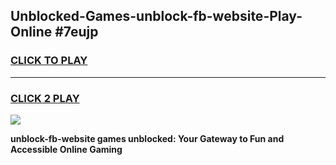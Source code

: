 
## Unblocked-Games-unblock-fb-website-Play-Online #7eujp
<h3>
<a href="https://news.freeplayer.one?title=unblock-fb-website&ref=3">CLICK TO PLAY</a></h3>
<hr>

<h3>
<a href="https://news.freeplayer.one?title=unblock-fb-website&ref=3">CLICK 2 PLAY</a>
  
</h3>

<a href="https://news.freeplayer.one?title=unblock-fb-website&ref=3"><img src="https://clearcache.store/games.png"></a>


**unblock-fb-website games unblocked: Your Gateway to Fun and Accessible Online Gaming**
